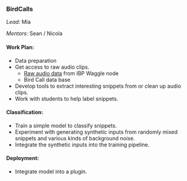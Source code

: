 ### BirdCalls
*Lead:* Mia

*Mentors:* Sean / Nicola

#### Work Plan:
* Data preparation
* Get access to raw audio clips.
  * [Raw audio data](https://web.lcrc.anl.gov/public/waggle/private/training_data/aot_audio_and_images/good/dca6328534ce/audio/microphone/)  from IBP Waggle node
  * Bird Call data base
* Develop tools to extract interesting snippets from or clean up audio clips.
* Work with students to help label snippets. 

#### Classification:
* Train a simple model to classify snippets. 
* Experiment with generating synthetic inputs from randomly mixed snippets and various kinds of background noise.
* Integrate the synthetic inputs into the training pipeline.

#### Deployment:
* Integrate model into a plugin. 
